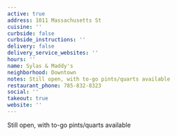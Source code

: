 ```yaml
---
active: true
address: 1011 Massachusetts St
cuisine: ''
curbside: false
curbside_instructions: ''
delivery: false
delivery_service_websites: ''
hours: ''
name: Sylas & Maddy's
neighborhood: Downtown
notes: Still open, with to-go pints/quarts available
restaurant_phone: 785-832-8323
social: ''
takeout: true
website: ''
---
```


Still open, with to-go pints/quarts available